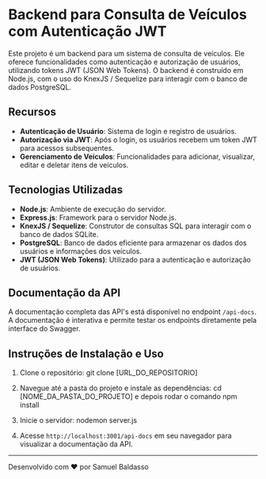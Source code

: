# Backend para Consulta de Veículos com Autenticação JWT

Este projeto é um backend para um sistema de consulta de veículos. Ele oferece funcionalidades como autenticação e autorização de usuários, utilizando tokens JWT (JSON Web Tokens). O backend é construído em Node.js, com o uso do KnexJS / Sequelize para interagir com o banco de dados PostgreSQL.

## Recursos

- **Autenticação de Usuário**: Sistema de login e registro de usuários.
- **Autorização via JWT**: Após o login, os usuários recebem um token JWT para acessos subsequentes.
- **Gerenciamento de Veículos**: Funcionalidades para adicionar, visualizar, editar e deletar itens de veículos.

## Tecnologias Utilizadas

- **Node.js**: Ambiente de execução do servidor.
- **Express.js**: Framework para o servidor Node.js.
- **KnexJS / Sequelize**: Construtor de consultas SQL para interagir com o banco de dados SQLite.
- **PostgreSQL**: Banco de dados eficiente para armazenar os dados dos usuários e informações dos veículos.
- **JWT (JSON Web Tokens)**: Utilizado para a autenticação e autorização de usuários.

## Documentação da API

A documentação completa das API's está disponível no endpoint `/api-docs`. A documentação é interativa e permite testar os endpoints diretamente pela interface do Swagger.

## Instruções de Instalação e Uso

1. Clone o repositório: git clone [URL_DO_REPOSITORIO]

2. Navegue até a pasta do projeto e instale as dependências: cd [NOME_DA_PASTA_DO_PROJETO] e depois rodar o comando npm install

3. Inicie o servidor: nodemon server.js

4. Acesse `http://localhost:3001/api-docs` em seu navegador para visualizar a documentação da API.

---

Desenvolvido com ❤️ por Samuel Baldasso
